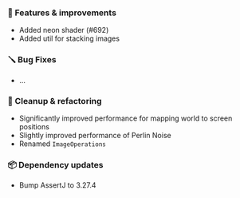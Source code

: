 ### 🚀 Features & improvements

- Added neon shader (#692)
- Added util for stacking images

### 🪛 Bug Fixes

- ...

### 🧽 Cleanup & refactoring

- Significantly improved performance for mapping world to screen positions
- Slightly improved performance of Perlin Noise
- Renamed `ImageOperations`

### 📦 Dependency updates

- Bump AssertJ to 3.27.4